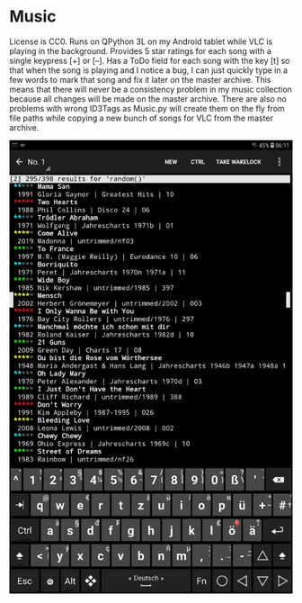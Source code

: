 # Music

License is CC0. Runs on QPython 3L on my Android tablet while VLC is playing in the background. Provides 5 star ratings for each song with a single keypress [+] or [–]. Has a ToDo field for each song with the key [t] so that when the song is playing and I notice a bug, I can just quickly type in a few words to mark that song and fix it later on the master archive. This means that there will never be a consistency problem in my music collection because all changes will be made on the master archive. There are also no problems with wrong ID3Tags as Music.py will create them on the fly from file paths while copying a new bunch of songs for VLC from the master archive.

![Screenshot of Music.py running on my Android tablet](imagewithoutthespace.jpg)
